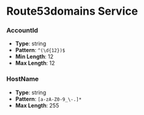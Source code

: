 # Route53domains Service

### AccountId
- **Type**: string
- **Pattern**: `^(\d{12})$`
- **Min Length**: 12
- **Max Length**: 12

### HostName
- **Type**: string
- **Pattern**: `[a-zA-Z0-9_\-.]*`
- **Max Length**: 255


